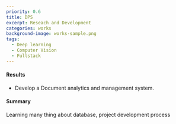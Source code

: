 ```yaml
---
priority: 0.6
title: DPS
excerpt: Reseach and Development
categories: works
background-image: works-sample.png
tags:
  - Deep learning
  - Computer Vision
  - Fullstack
---
```


#### Results

- Develop a Document analytics and management system.

#### Summary

Learning many thing about database, project development process

